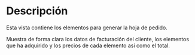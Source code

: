 # Descripción #

Esta vista contiene los elementos para generar la hoja de pedido.

Muestra de forma clara los datos de facturación del cliente, los elementos que ha adquirido y los precios de cada elemento así como el total.